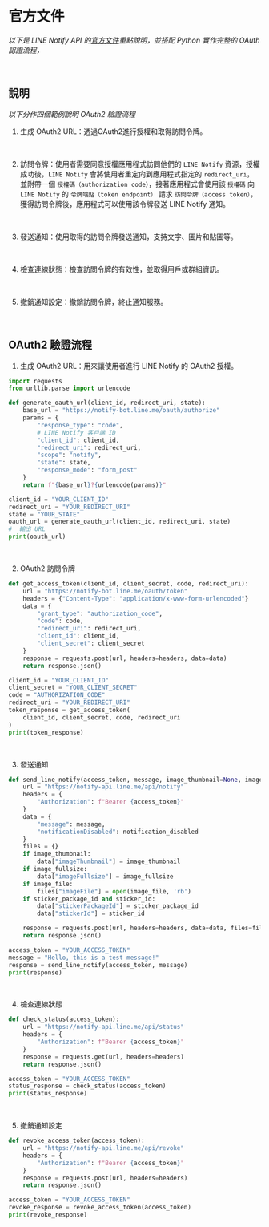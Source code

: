 # 官方文件

_以下是 LINE Notify API 的[官方文件](https://notify-bot.line.me/doc/en/)重點說明，並搭配 Python 實作完整的 OAuth 認證流程，_

<br>

## 說明

_以下分作四個範例說明 OAuth2 驗證流程_

1. 生成 OAuth2 URL：透過OAuth2進行授權和取得訪問令牌。

<br>

2. 訪問令牌：使用者需要同意授權應用程式訪問他們的 `LINE Notify` 資源，授權成功後，`LINE Notify` 會將使用者重定向到應用程式指定的 `redirect_uri`，並附帶一個 `授權碼（authorization code）`，接著應用程式會使用該 `授權碼` 向 `LINE Notify` 的 `令牌端點（token endpoint）` 請求 `訪問令牌（access token）`，獲得訪問令牌後，應用程式可以使用該令牌發送 LINE Notify 通知。

<br>

3. 發送通知：使用取得的訪問令牌發送通知，支持文字、圖片和貼圖等。

<br>

4. 檢查連線狀態：檢查訪問令牌的有效性，並取得用戶或群組資訊。

<br>

5. 撤銷通知設定：撤銷訪問令牌，終止通知服務。

<br>

## OAuth2 驗證流程

1. 生成 OAuth2 URL：用來讓使用者進行 LINE Notify 的 OAuth2 授權。

```python
import requests
from urllib.parse import urlencode

def generate_oauth_url(client_id, redirect_uri, state):
    base_url = "https://notify-bot.line.me/oauth/authorize"
    params = {
        "response_type": "code",
        # LINE Notify 客戶端 ID
        "client_id": client_id,
        "redirect_uri": redirect_uri,
        "scope": "notify",
        "state": state,
        "response_mode": "form_post"
    }
    return f"{base_url}?{urlencode(params)}"

client_id = "YOUR_CLIENT_ID"
redirect_uri = "YOUR_REDIRECT_URI"
state = "YOUR_STATE"
oauth_url = generate_oauth_url(client_id, redirect_uri, state)
#  輸出 URL
print(oauth_url)
```

<br>

2. OAuth2 訪問令牌

```python
def get_access_token(client_id, client_secret, code, redirect_uri):
    url = "https://notify-bot.line.me/oauth/token"
    headers = {"Content-Type": "application/x-www-form-urlencoded"}
    data = {
        "grant_type": "authorization_code",
        "code": code,
        "redirect_uri": redirect_uri,
        "client_id": client_id,
        "client_secret": client_secret
    }
    response = requests.post(url, headers=headers, data=data)
    return response.json()

client_id = "YOUR_CLIENT_ID"
client_secret = "YOUR_CLIENT_SECRET"
code = "AUTHORIZATION_CODE"
redirect_uri = "YOUR_REDIRECT_URI"
token_response = get_access_token(
    client_id, client_secret, code, redirect_uri
)
print(token_response)
```

<br>

3. 發送通知

```python
def send_line_notify(access_token, message, image_thumbnail=None, image_fullsize=None, image_file=None, sticker_package_id=None, sticker_id=None, notification_disabled=False):
    url = "https://notify-api.line.me/api/notify"
    headers = {
        "Authorization": f"Bearer {access_token}"
    }
    data = {
        "message": message,
        "notificationDisabled": notification_disabled
    }
    files = {}
    if image_thumbnail:
        data["imageThumbnail"] = image_thumbnail
    if image_fullsize:
        data["imageFullsize"] = image_fullsize
    if image_file:
        files["imageFile"] = open(image_file, 'rb')
    if sticker_package_id and sticker_id:
        data["stickerPackageId"] = sticker_package_id
        data["stickerId"] = sticker_id

    response = requests.post(url, headers=headers, data=data, files=files)
    return response.json()

access_token = "YOUR_ACCESS_TOKEN"
message = "Hello, this is a test message!"
response = send_line_notify(access_token, message)
print(response)
```

<br>

4. 檢查連線狀態

```python
def check_status(access_token):
    url = "https://notify-api.line.me/api/status"
    headers = {
        "Authorization": f"Bearer {access_token}"
    }
    response = requests.get(url, headers=headers)
    return response.json()

access_token = "YOUR_ACCESS_TOKEN"
status_response = check_status(access_token)
print(status_response)
```

<br>

5. 撤銷通知設定

```python
def revoke_access_token(access_token):
    url = "https://notify-api.line.me/api/revoke"
    headers = {
        "Authorization": f"Bearer {access_token}"
    }
    response = requests.post(url, headers=headers)
    return response.json()

access_token = "YOUR_ACCESS_TOKEN"
revoke_response = revoke_access_token(access_token)
print(revoke_response)
```

<br>
